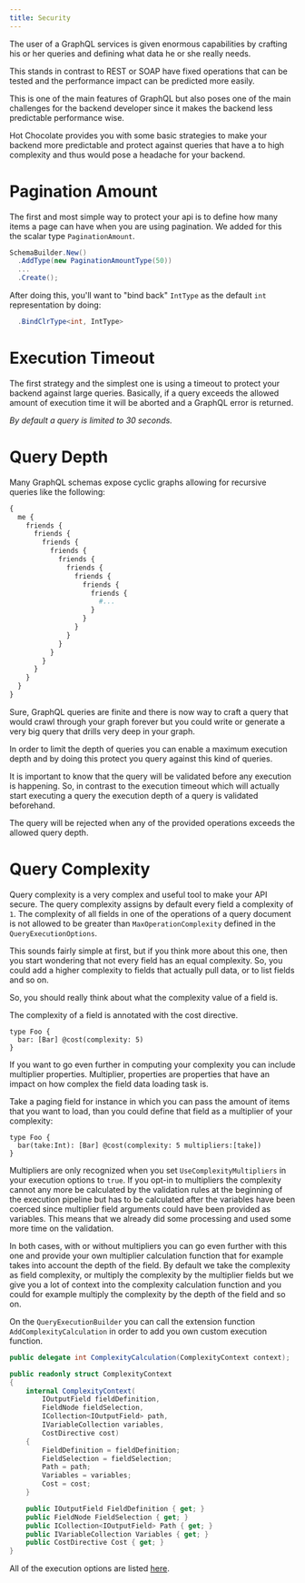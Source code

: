 ```yaml
---
title: Security
---
```


The user of a GraphQL services is given enormous capabilities by crafting his or her queries and defining what data he or she really needs.

This stands in contrast to REST or SOAP have fixed operations that can be tested and the performance impact can be predicted more easily.

This is one of the main features of GraphQL but also poses one of the main challenges for the backend developer since it makes the backend less predictable performance wise.

Hot Chocolate provides you with some basic strategies to make your backend more predictable and protect against queries that have a to high complexity and thus would pose a headache for your backend.

# Pagination Amount

The first and most simple way to protect your api is to define how many items a page can have when you are using pagination. We added for this the scalar type `PaginationAmount`.

```csharp
SchemaBuilder.New()
  .AddType(new PaginationAmountType(50))
  ...
  .Create();
```

After doing this, you'll want to "bind back" `IntType` as the default `int` representation by doing:

```csharp
  .BindClrType<int, IntType>
```

# Execution Timeout

The first strategy and the simplest one is using a timeout to protect your backend against large queries. Basically, if a query exceeds the allowed amount of execution time it will be aborted and a GraphQL error is returned.

_By default a query is limited to 30 seconds._

# Query Depth

Many GraphQL schemas expose cyclic graphs allowing for recursive queries like the following:

```graphql
{
  me {
    friends {
      friends {
        friends {
          friends {
            friends {
              friends {
                friends {
                  friends {
                    friends {
                      #...
                    }
                  }
                }
              }
            }
          }
        }
      }
    }
  }
}
```

Sure, GraphQL queries are finite and there is now way to craft a query that would crawl through your graph forever but you could write or generate a very big query that drills very deep in your graph.

In order to limit the depth of queries you can enable a maximum execution depth and by doing this protect you query against this kind of queries.

It is important to know that the query will be validated before any execution is happening. So, in contrast to the execution timeout which will actually start executing a query the execution depth of a query is validated beforehand.

The query will be rejected when any of the provided operations exceeds the allowed query depth.

# Query Complexity

Query complexity is a very complex and useful tool to make your API secure. The query complexity assigns by default every field a complexity of `1`. The complexity of all fields in one of the operations of a query document is not allowed to be greater than `MaxOperationComplexity` defined in the `QueryExecutionOptions`.

This sounds fairly simple at first, but if you think more about this one, then you start wondering that not every field has an equal complexity. So, you could add a higher complexity to fields that actually pull data, or to list fields and so on.

So, you should really think about what the complexity value of a field is.

The complexity of a field is annotated with the cost directive.

```sdl
type Foo {
  bar: [Bar] @cost(complexity: 5)
}
```

If you want to go even further in computing your complexity you can include multiplier properties. Multiplier, properties are properties that have an impact on how complex the field data loading task is.

Take a paging field for instance in which you can pass the amount of items that you want to load, than you could define that field as a multiplier of your complexity:

```sdl
type Foo {
  bar(take:Int): [Bar] @cost(complexity: 5 multipliers:[take])
}
```

Multipliers are only recognized when you set `UseComplexityMultipliers` in your execution options to `true`. If you opt-in to multipliers the complexity cannot any more be calculated by the validation rules at the beginning of the execution pipeline but has to be calculated after the variables have been coerced since multiplier field arguments could have been provided as variables. This means that we already did some processing and used some more time on the validation.

In both cases, with or without multipliers you can go even further with this one and provide your own multiplier calculation function that for example takes into account the depth of the field. By default we take the complexity as field complexity, or multiply the complexity by the multiplier fields but we give you a lot of context into the complexity calculation function and you could for example multiply the complexity by the depth of the field and so on.

On the `QueryExecutionBuilder` you can call the extension function `AddComplexityCalculation` in order to add you own custom execution function.

```csharp
public delegate int ComplexityCalculation(ComplexityContext context);

public readonly struct ComplexityContext
{
    internal ComplexityContext(
        IOutputField fieldDefinition,
        FieldNode fieldSelection,
        ICollection<IOutputField> path,
        IVariableCollection variables,
        CostDirective cost)
    {
        FieldDefinition = fieldDefinition;
        FieldSelection = fieldSelection;
        Path = path;
        Variables = variables;
        Cost = cost;
    }

    public IOutputField FieldDefinition { get; }
    public FieldNode FieldSelection { get; }
    public ICollection<IOutputField> Path { get; }
    public IVariableCollection Variables { get; }
    public CostDirective Cost { get; }
}
```

All of the execution options are listed [here](../execution-engine/execution-options.md).
